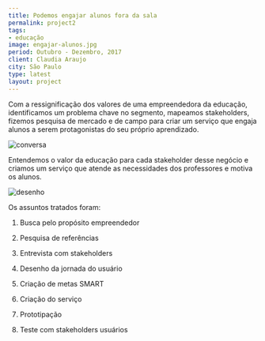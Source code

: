 ```yaml
---
title: Podemos engajar alunos fora da sala
permalink: project2
tags:
- educação
image: engajar-alunos.jpg
period: Outubro - Dezembro, 2017
client: Claudia Araujo
city: São Paulo
type: latest
layout: project
---
```


Com a ressignificação dos valores de uma empreendedora da educação, identificamos um problema chave no segmento, mapeamos stakeholders, fizemos pesquisa de mercado e de campo para criar um serviço que engaja alunos a serem protagonistas do seu próprio aprendizado.

![conversa](./upload/twist-conversa.jpg "Tela a")

Entendemos o valor da educação para cada stakeholder desse negócio e criamos um serviço que atende as necessidades dos professores e motiva os alunos.

![desenho](./upload/twist-desenho.jpg "Tela b")

Os assuntos tratados foram:

1. Busca pelo propósito empreendedor

2. Pesquisa de referências

3. Entrevista com stakeholders

4. Desenho da jornada do usuário

5. Criação de metas SMART

6. Criação do serviço

7. Prototipação

8. Teste com stakeholders usuários
